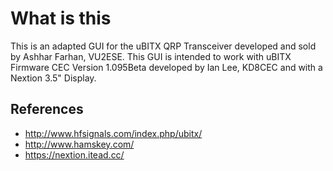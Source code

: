 # What is this
This is an adapted GUI for the uBITX QRP Transceiver developed and sold by Ashhar Farhan, VU2ESE.
This GUI is intended to work with uBITX Firmware CEC Version 1.095Beta developed by Ian Lee, KD8CEC and with a Nextion 3.5" Display.
## References
- http://www.hfsignals.com/index.php/ubitx/
- http://www.hamskey.com/
- https://nextion.itead.cc/

